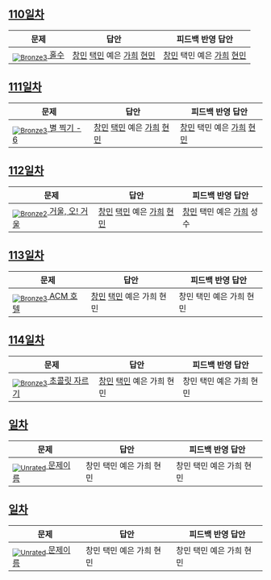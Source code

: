 [Unrated]: https://user-images.githubusercontent.com/33937365/126247607-85783912-c11a-4d50-ac36-8cc7dcb75cd2.png
[Bronze5]: https://user-images.githubusercontent.com/33937365/126247611-e362d727-17a4-4737-a232-5827e185ab7c.png
[Bronze4]: https://user-images.githubusercontent.com/33937365/126247612-89cbc675-e1d4-43a2-950b-1cb014dca697.png
[Bronze3]: https://user-images.githubusercontent.com/33937365/126247613-b8408610-7bc4-40f8-804f-a30a45ddbb68.png
[Bronze2]: https://user-images.githubusercontent.com/33937365/126247614-d85dc6ff-a520-4c00-82bd-eb593b156bd8.png
[Bronze1]: https://user-images.githubusercontent.com/33937365/126247616-04b2ab30-9891-4b7b-8cb4-38e99b97e834.png
[Silver5]: https://user-images.githubusercontent.com/33937365/126247618-38c5c905-672b-4d75-808e-8a7d45ea577d.png
[Silver4]: https://user-images.githubusercontent.com/33937365/126247620-ba2d1b96-b0aa-4b88-80c5-71569c69bbc3.png
[Silver3]: https://user-images.githubusercontent.com/33937365/126247621-1b55b7f4-3a79-4348-8a63-f00c1813853e.png
[Silver2]: https://user-images.githubusercontent.com/33937365/126247622-a83b30a9-6618-4593-b775-6f6730afd3f6.png
[Silver1]: https://user-images.githubusercontent.com/33937365/126247625-8d82f8ab-6f95-4ef8-a243-be31f548596e.png

## [110일차](Day110)

| 문제                 | 답안 | 피드백 반영 답안 |
| -------------------- | ---- | ---------------- |
| [<sub>![Bronze3]</sub> 홀수](https://www.acmicpc.net/problem/2576) | [창민](Day110/kcm_2576.java) [택민](Day110/jtm_2576.java) 예은 [가희](Day110/kkh_2576.java) [현민](Day110/shm_2576.java) | [창민](Day110/kcm_2576.java) 택민 예은 [가희](Day110/kkh_2576.java) [현민](Day110/shm_2576.java)             |

## [111일차](Day111)

| 문제                 | 답안 | 피드백 반영 답안 |
| -------------------- | ---- | ---------------- |
| [<sub>![Bronze3]</sub> 별 찍기 - 6](https://www.acmicpc.net/problem/2443) | [창민](Day111/kcm_2443.java) [택민](Day111/jtm_2443.java) 예은 [가희](Day111/kkh_2443.java) [현민](Day111/shm_2443.java) | [창민](Day111/kcm_2443.java) 택민 예은 [가희](Day111/kkh_2443.java) [현민](DAy111/shm_2443.java)             |

## [112일차](Day112)

| 문제                 | 답안 | 피드백 반영 답안 |
| -------------------- | ---- | ---------------- |
| [<sub>![Bronze2]</sub> 거울, 오! 거울](https://www.acmicpc.net/problem/4740) | [창민](Day112/kcm_4740.java) [택민](Day112/jtm_4740.java) 예은 [가희](Day112/kkh_4740.java) [현민](Day112/shm_4740.java) | [창민](Day112/kcm_4740.java) 택민 예은 [가희](Day112/kkh_4740.java) 성수             |

## [113일차](Day113)

| 문제                 | 답안 | 피드백 반영 답안 |
| -------------------- | ---- | ---------------- |
| [<sub>![Bronze3]</sub> ACM 호텔](https://www.acmicpc.net/problem/10250) | [창민](Day113/kcm_10250.java) [택민](Day113/jtm_10250.java) 예은 가희 현민 | 창민 택민 예은 가희 현민             |

## [114일차](Day114)

| 문제                 | 답안 | 피드백 반영 답안 |
| -------------------- | ---- | ---------------- |
| [<sub>![Bronze3]</sub> 초콜릿 자르기](https://www.acmicpc.net/problem/2163) | [창민](Day114/kcm_2163.java) [택민](Day114/jtm_2163.java) 예은 가희 현민 | 창민 택민 예은 가희 현민             |

## [일차](Day)

| 문제                 | 답안 | 피드백 반영 답안 |
| -------------------- | ---- | ---------------- |
| [<sub>![Unrated]</sub> 문제이름](문제링크) | 창민 택민 예은 가희 현민 | 창민 택민 예은 가희 현민             |

## [일차](Day)

| 문제                 | 답안 | 피드백 반영 답안 |
| -------------------- | ---- | ---------------- |
| [<sub>![Unrated]</sub> 문제이름](문제링크) | 창민 택민 예은 가희 현민 | 창민 택민 예은 가희 현민             |
